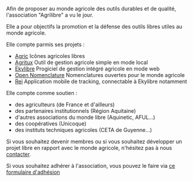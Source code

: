 Afin de proposer au monde agricole des outils durables et de qualité, l'association "Agrilibre" a vu le jour.

Elle a pour objectifs la promotion et la défense des outils libres utiles au monde agricole.

Elle compte parmis ses projets :

 - [Agric](https://github.com/ekylibre/agric) Icônes agricoles libres
 - [Agritux](http://agritux.net/) Outil de gestion agricole simple en mode local
 - [Ekylibre](http://ekylibre.org/) Progiciel de gestion intégré agricole en mode web
 - [Open Nomenclature](http://opennomenclature.org/) Nomenclatures ouvertes pour le monde agricole
 - [Rei](https://github.com/ekylibre/rei) Application mobile de tracking, connectable à Ekylibre notamment
 
Elle compte comme soutien :
 
 - des agriculteurs (de France et d'ailleurs)
 - des partenaires institutionnels (Région Aquitaine)
 - d'autres associations du monde libre (Aquinetic, AFUL...)
 - des coopératives (Unicoque)
 - des instituts techniques agricoles (CETA de Guyenne...)

Si vous souhaitez devenir membres ou si vous souhaitez développer un projet libre en rapport avec le monde agricole, n'hésitez pas à nous [contacter](mailto:contact@agrilibre.org).

Si vous souhaitez adhérer à l'association, vous pouvez le faire via [ce formulaire d'adhésion](https://docs.google.com/forms/d/1bdgwxk1d-MeuMJjEXy0_a9rfhrMQrPfTn1xA0H85-WY)